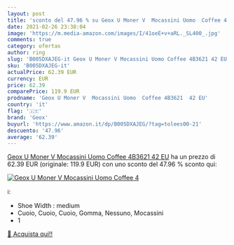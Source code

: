 ```yaml
---
layout: post
title: 'sconto del 47.96 % su Geox U Moner V  Mocassini Uomo  Coffee 4  '
date: 2021-02-26 23:38:04
image: 'https://m.media-amazon.com/images/I/41oeE+v+aRL._SL400_.jpg'
comments: true
category: ofertas
author: ring
slug: 'B005DXAJEG-it Geox U Moner V Mocassini Uomo Coffee 4B3621 42 EU'
sku: 'B005DXAJEG-it'
actualPrice: 62.39 EUR
currency: EUR
price: 62.39
comparePrice: 119.9 EUR
prodname: 'Geox U Moner V  Mocassini Uomo  Coffee 4B3621  42 EU'
country: 'it'
flag: '🇮🇹'
brand: 'Geox'
buyurl: 'https://www.amazon.it/dp/B005DXAJEG/?tag=tolees00-21'
descuento: '47.96'
average: '62.39'
---
```


[Geox U Moner V  Mocassini Uomo  Coffee 4B3621  42 EU](https://www.amazon.it/dp/B005DXAJEG/?tag=tolees00-21) ha un prezzo di 62.39 EUR (originale: 119.9 EUR) con uno sconto del 47.96 % sconto qui:

[![Geox U Moner V  Mocassini Uomo  Coffee 4](https://m.media-amazon.com/images/I/41oeE+v+aRL._SL400_.jpg)](https://www.amazon.it/dp/B005DXAJEG/?tag=tolees00-21)

ℹ️:

- Shoe Width : medium
- Cuoio, Cuoio, Cuoio, Gomma, Nessuno, Mocassini
- 1

[🛒 Acquista qui!!](https://www.amazon.it/dp/B005DXAJEG/?tag=tolees00-21)
